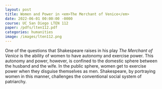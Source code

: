 ```yaml
---
layout: post
title: Women and Power in <em>The Merchant of Venice</em>
date: 2022-06-01 00:00:00 -0000
course: UC San Diego LTEN 112
paper: /pdfs/lten112.pdf
categories: humanities
image: /images/lten112.png
---
```

One of the questions that Shakespeare raises in his play <em>The Merchant of Venice</em> is the ability of women to have autonomy and exercise power. This autonomy and power, however, is confined to the domestic sphere between the husband and the wife. In the public sphere, women get to exercise power when they disguise themselves as men. Shakespeare, by portraying women in this manner, challenges the conventional social system of patriarchy.